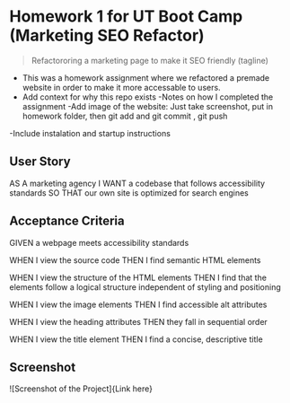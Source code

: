 # Homework 1 for UT Boot Camp (Marketing SEO Refactor)
>Refactororing a marketing page to make it SEO friendly (tagline)

- This was a homework assignment where we refactored a premade website in order to make it more accessable to users.
- Add context for why this repo exists
-Notes on how I completed the assignment
-Add image of the website: Just take screenshot, put in homework folder, then git add and git commit , git push

-Include instalation and startup instructions

## User Story

AS A marketing agency
I WANT a codebase that follows accessibility standards
SO THAT our own site is optimized for search engines

## Acceptance Criteria

GIVEN a webpage meets accessibility standards

WHEN I view the source code
THEN I find semantic HTML elements

WHEN I view the structure of the HTML elements
THEN I find that the elements follow a logical structure independent of styling and positioning

WHEN I view the image elements
THEN I find accessible alt attributes

WHEN I view the heading attributes
THEN they fall in sequential order

WHEN I view the title element
THEN I find a concise, descriptive title

## Screenshot
![Screenshot of the Project]{Link here}

